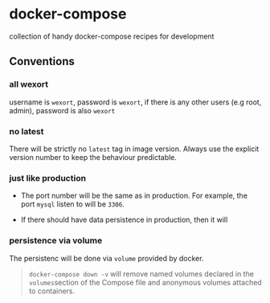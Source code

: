 # docker-compose
collection of handy docker-compose recipes for development

## Conventions

### all wexort
username is `wexort`, password is `wexort`, if there is any other users (e.g root, admin), password is also `wexort`

### no latest
There will be strictly no `latest` tag in image version. Always use the explicit version number to keep the behaviour predictable.

### just like production
* The port number will be the same as in production. 
For example, the port `mysql` listen to will be `3306`.

* If there should have data persistence in production, then it will

### persistence via volume
The persistenc will be done via `volume` provided by docker.

> `docker-compose down -v` will remove named volumes declared in the `volumes`section of the Compose file and anonymous volumes attached to containers.
